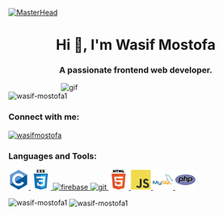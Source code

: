 [![MasterHead](https://ibb.co.com/02nG4rx)](https://wasif.web.app)

<h1 align="center">Hi 👋, I'm Wasif Mostofa</h1>
<h3 align="center">A passionate frontend web developer.</h3>
<img align="right" alt="gif" width="400" src="https://ibb.co.com/4Mms78K">

<p align="left"> <img src="https://komarev.com/ghpvc/?username=wasif-mostofa1&label=Profile%20views&color=0e75b6&style=flat" alt="wasif-mostofa1" /> </p>

<h3 align="left">Connect with me:</h3>
<p align="left">
<a href="https://dev.to/wasifmostofa" target="blank"><img align="center" src="https://raw.githubusercontent.com/rahuldkjain/github-profile-readme-generator/master/src/images/icons/Social/devto.svg" alt="wasifmostofa" height="30" width="40" /></a>
</p>

<h3 align="left">Languages and Tools:</h3>
<p align="left"> <a href="https://www.cprogramming.com/" target="_blank" rel="noreferrer"> <img src="https://raw.githubusercontent.com/devicons/devicon/master/icons/c/c-original.svg" alt="c" width="40" height="40"/> </a> <a href="https://www.w3schools.com/css/" target="_blank" rel="noreferrer"> <img src="https://raw.githubusercontent.com/devicons/devicon/master/icons/css3/css3-original-wordmark.svg" alt="css3" width="40" height="40"/> </a> <a href="https://firebase.google.com/" target="_blank" rel="noreferrer"> <img src="https://www.vectorlogo.zone/logos/firebase/firebase-icon.svg" alt="firebase" width="40" height="40"/> </a> <a href="https://git-scm.com/" target="_blank" rel="noreferrer"> <img src="https://www.vectorlogo.zone/logos/git-scm/git-scm-icon.svg" alt="git" width="40" height="40"/> </a> <a href="https://www.w3.org/html/" target="_blank" rel="noreferrer"> <img src="https://raw.githubusercontent.com/devicons/devicon/master/icons/html5/html5-original-wordmark.svg" alt="html5" width="40" height="40"/> </a> <a href="https://developer.mozilla.org/en-US/docs/Web/JavaScript" target="_blank" rel="noreferrer"> <img src="https://raw.githubusercontent.com/devicons/devicon/master/icons/javascript/javascript-original.svg" alt="javascript" width="40" height="40"/> </a> <a href="https://www.mysql.com/" target="_blank" rel="noreferrer"> <img src="https://raw.githubusercontent.com/devicons/devicon/master/icons/mysql/mysql-original-wordmark.svg" alt="mysql" width="40" height="40"/> </a> <a href="https://www.php.net" target="_blank" rel="noreferrer"> <img src="https://raw.githubusercontent.com/devicons/devicon/master/icons/php/php-original.svg" alt="php" width="40" height="40"/> </a> </p>

<p><img align="left" src="https://github-readme-stats.vercel.app/api/top-langs?username=wasif-mostofa1&show_icons=true&locale=en&layout=compact" alt="wasif-mostofa1" /></p>

<p>&nbsp;<img align="center" src="https://github-readme-stats.vercel.app/api?username=wasif-mostofa1&show_icons=true&locale=en" alt="wasif-mostofa1" /></p>
